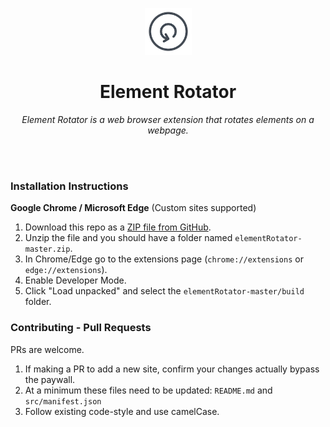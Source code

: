 <p align="center">
  <img src="https://github.com/Raymond-Su/elementRotator/blob/master/src/icons/icon-128.png" width="75" height="75"/>
</p>

<h1 align="center">Element Rotator</h1>

<p align="center"><i>Element Rotator is a web browser extension that rotates elements on a webpage.</i></p>

<br/><br/>

### Installation Instructions

**Google Chrome / Microsoft Edge** (Custom sites supported)

1. Download this repo as a [ZIP file from GitHub](https://github.com/Raymond-Su/elementRotator/archive/master.zip).
1. Unzip the file and you should have a folder named `elementRotator-master.zip`.
1. In Chrome/Edge go to the extensions page (`chrome://extensions` or `edge://extensions`).
1. Enable Developer Mode.
1. Click "Load unpacked" and select the `elementRotator-master/build` folder.

### Contributing - Pull Requests

PRs are welcome.

1. If making a PR to add a new site, confirm your changes actually bypass the paywall.
2. At a minimum these files need to be updated: `README.md` and `src/manifest.json`
3. Follow existing code-style and use camelCase.
